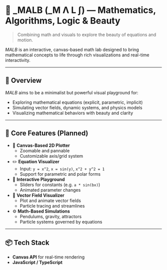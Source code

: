 # 🧮 _MALB (_M Λ L ∫) — Mathematics, Algorithms, Logic & Beauty

> Combining math and visuals to explore the beauty of equations and motion.

_MALB_ is an interactive, canvas-based math lab designed to bring mathematical concepts to life through rich visualizations and real-time interactivity.

---

## 🚀 Overview

_MALB_ aims to be a minimalist but powerful visual playground for:
- Exploring mathematical equations (explicit, parametric, implicit)
- Simulating vector fields, dynamic systems, and physics models
- Visualizing mathematical behaviors with beauty and clarity

---

## 🎯 Core Features (Planned)

- 📐 **Canvas-Based 2D Plotter**
  - Zoomable and pannable
  - Customizable axis/grid system
- ✏️ **Equation Visualizer**
  - Input: `y = x^2`, `x = sin(y)`, `x^2 + y^2 = 1`
  - Support for parametric and polar forms
- 🔁 **Interactive Playground**
  - Sliders for constants (e.g. `a * sin(bx)`)
  - Animated parameter changes
- 🧲 **Vector Field Visualizer**
  - Plot and animate vector fields
  - Particle tracing and streamlines
- ⚙️ **Math-Based Simulations**
  - Pendulums, gravity, attractors
  - Particle systems governed by equations

---

## 📦 Tech Stack

- **Canvas API** for real-time rendering
- **JavaScript / TypeScript**
